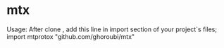 # mtx
Usage:
After clone , add this line in import section of your project`s files;
import mtprotox "github.com/ghoroubi/mtx"
